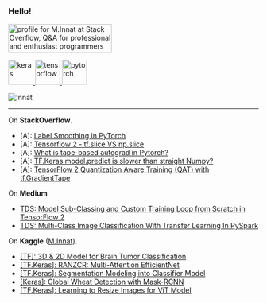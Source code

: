 ### Hello!

<a href="https://stackoverflow.com/users/9215780/m-innat"><img src="https://stackoverflow.com/users/flair/9215780.png?theme=clean" width="208" height="58" alt="profile for M.Innat at Stack Overflow, Q&amp;A for professional and enthusiast programmers" title="profile for M.Innat at Stack Overflow, Q&amp;A for professional and enthusiast programmers"></a>

<a href="https://keras.io/">
  <img src="https://github.com/valohai/ml-logos/blob/master/keras.svg" alt="keras" width="50" height="50"/> 
</a>
<a href="https://www.tensorflow.org/">
  <img src="https://www.vectorlogo.zone/logos/tensorflow/tensorflow-icon.svg" alt="tensorflow" width="50" height="50"/>  
</a>
<a href="https://pytorch.org/">
  <img src="https://www.vectorlogo.zone/logos/pytorch/pytorch-icon.svg" alt="pytorch" width="50" height="50"/>
</a>

 <p align="left"> <img src="https://komarev.com/ghpvc/?username=innat" alt="innat" /> </p>

---

On **StackOverflow**.

 - [A]: [Label Smoothing in PyTorch](https://stackoverflow.com/a/66773267/9215780)
 - [A]: [Tensorflow 2 - tf.slice VS np.slice](https://stackoverflow.com/a/67387982/9215780)
 - [A]: [What is tape-based autograd in Pytorch?](https://stackoverflow.com/a/67591848/9215780)
 - [A]: [TF.Keras model.predict is slower than straight Numpy?](https://stackoverflow.com/a/67238117/9215780)
 - [A]: [TensorFlow 2 Quantization Aware Training (QAT) with tf.GradientTape](https://stackoverflow.com/a/66881336/9215780)

On **Medium**

- [TDS: Model Sub-Classing and Custom Training Loop from Scratch in TensorFlow 2](https://towardsdatascience.com/model-sub-classing-and-custom-training-loop-from-scratch-in-tensorflow-2-cc1d4f10fb4e)
- [TDS: Multi-Class Image Classification With Transfer Learning In PySpark](https://towardsdatascience.com/transfer-learning-with-pyspark-729d49604d45)

On **Kaggle** ([M.Innat](https://www.kaggle.com/ipythonx/code?userId=1984321&sortBy=voteCount&tab=profile)). 

- [[TF]: 3D & 2D Model for Brain Tumor Classification](https://www.kaggle.com/ipythonx/tf-3d-2d-model-for-brain-tumor-classification/notebook)
- [[TF.Keras]: RANZCR: Multi-Attention EfficientNet](https://www.kaggle.com/ipythonx/tf-keras-ranzcr-multi-attention-efficientnet)
- [[TF.Keras]: Segmentation Modeling into Classifier Model](https://www.kaggle.com/ipythonx/tf-segmentation-modeling-into-classifier-model/notebook)
- [[Keras]: Global Wheat Detection with Mask-RCNN](https://www.kaggle.com/ipythonx/keras-global-wheat-detection-with-mask-rcnn)
- [[TF.Keras]: Learning to Resize Images for ViT Model](https://www.kaggle.com/ipythonx/tf-keras-learning-to-resize-images-for-vit-model)
